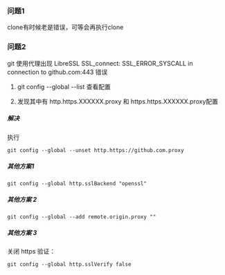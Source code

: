 ### 问题1

clone有时候老是错误，可等会再执行clone

###  问题2

git 使用代理出现 LibreSSL SSL_connect: SSL_ERROR_SYSCALL in connection to github.com:443 错误
1. git config --global --list      查看配置

2.  发现其中有 http.https.XXXXXX.proxy 和 https.https.XXXXXX.proxy配置
  
##### 解决

执行   
```
git config --global --unset http.https://github.com.proxy
```


##### 其他方案1 

```
git config --global http.sslBackend "openssl"  
```

##### 其他方案 2 
```
git config --global --add remote.origin.proxy ""
```
##### 其他方案 3
关闭 https 验证：
```
git config --global http.sslVerify false
```



